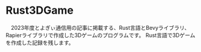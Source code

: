 # Rust3DGame
　2023年度とよぎぃ通信用の記事に掲載する、Rust言語とBevyライブラリ、Rapierライブラリで作成した3Dゲームのプログラムです。
Rust言語で3Dゲームを作成した記録を残します。
　
